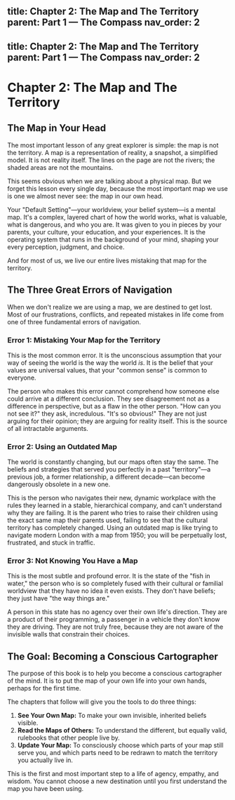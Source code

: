 title: Chapter 2: The Map and The Territory
parent: Part 1 — The Compass
nav_order: 2
---
title: Chapter 2: The Map and The Territory
parent: Part 1 — The Compass
nav_order: 2
---

# Chapter 2: The Map and The Territory

## The Map in Your Head

The most important lesson of any great explorer is simple: the map is not the territory. A map is a representation of reality, a snapshot, a simplified model. It is not reality itself. The lines on the page are not the rivers; the shaded areas are not the mountains.

This seems obvious when we are talking about a physical map. But we forget this lesson every single day, because the most important map we use is one we almost never see: the map in our own head.

Your "Default Setting"—your worldview, your belief system—is a mental map. It's a complex, layered chart of how the world works, what is valuable, what is dangerous, and who you are. It was given to you in pieces by your parents, your culture, your education, and your experiences. It is the operating system that runs in the background of your mind, shaping your every perception, judgment, and choice.

And for most of us, we live our entire lives mistaking that map for the territory.

## The Three Great Errors of Navigation

When we don't realize we are using a map, we are destined to get lost. Most of our frustrations, conflicts, and repeated mistakes in life come from one of three fundamental errors of navigation.

### Error 1: Mistaking Your Map for the Territory
This is the most common error. It is the unconscious assumption that your way of seeing the world is the way the world *is*. It is the belief that your values are universal values, that your "common sense" is common to everyone.

The person who makes this error cannot comprehend how someone else could arrive at a different conclusion. They see disagreement not as a difference in perspective, but as a flaw in the other person. "How can you not see it?" they ask, incredulous. "It's so obvious!" They are not just arguing for their opinion; they are arguing for reality itself. This is the source of all intractable arguments.

### Error 2: Using an Outdated Map
The world is constantly changing, but our maps often stay the same. The beliefs and strategies that served you perfectly in a past "territory"—a previous job, a former relationship, a different decade—can become dangerously obsolete in a new one.

This is the person who navigates their new, dynamic workplace with the rules they learned in a stable, hierarchical company, and can't understand why they are failing. It is the parent who tries to raise their children using the exact same map their parents used, failing to see that the cultural territory has completely changed. Using an outdated map is like trying to navigate modern London with a map from 1950; you will be perpetually lost, frustrated, and stuck in traffic.

### Error 3: Not Knowing You Have a Map
This is the most subtle and profound error. It is the state of the "fish in water," the person who is so completely fused with their cultural or familial worldview that they have no idea it even exists. They don't have beliefs; they just have "the way things are."

A person in this state has no agency over their own life's direction. They are a product of their programming, a passenger in a vehicle they don't know they are driving. They are not truly free, because they are not aware of the invisible walls that constrain their choices.

## The Goal: Becoming a Conscious Cartographer

The purpose of this book is to help you become a conscious cartographer of the mind. It is to put the map of your own life into your own hands, perhaps for the first time.

The chapters that follow will give you the tools to do three things:

1.  **See Your Own Map:** To make your own invisible, inherited beliefs visible.
2.  **Read the Maps of Others:** To understand the different, but equally valid, rulebooks that other people live by.
3.  **Update Your Map:** To consciously choose which parts of your map still serve you, and which parts need to be redrawn to match the territory you actually live in.

This is the first and most important step to a life of agency, empathy, and wisdom. You cannot choose a new destination until you first understand the map you have been using.
